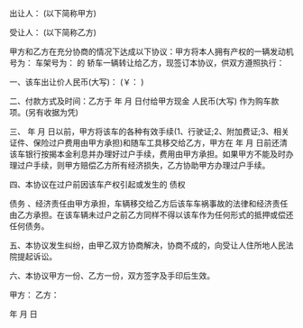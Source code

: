 
 


出让人： (以下简称甲方)


受让人： (以下简称乙方)


甲方和乙方在充分协商的情况下达成以下协议：甲方将本人拥有产权的一辆发动机号为： 车架号为： 的 轿车一辆转让给乙方，现签订本协议，供双方遵照执行：


一、该车出让价人民币(大写)： (￥： )


二、付款方式及时间：乙方于 年 月 日付给甲方现金 人民币(大写) 作为购车款项。(另有收据为凭)


三、 年 月 日以前，甲方将该车的各种有效手续(1、行驶证;2、附加费证;3、相关证件、保险过户费用由甲方承担)和随车工具移交给乙方，甲方在 年 月 日前还清该车银行按揭本金利息并办理好过户手续，费用由甲方承担。如果甲方不能及时办理过户手续，则甲方赔偿乙方所有经济损失，乙方协助甲方办理过户手续。


四、本协议在过户前因该车产权引起或发生的
债权

债务
、经济责任由甲方承担，车辆移交给乙方后该车车祸事故的法律和经济责任由乙方承担。在该车辆未过户之前乙方同样不得以该车作为任何形式的抵押或偿还任何债务。


五、本协议发生纠纷，由甲乙双方协商解决，协商不成的，向受让人住所地人民法院提起诉讼。


六、本协议甲方一份、乙方一份，双方签字及手印后生效。


甲方： 乙方：


年 月 日
 


 

 
 
 
 
 
  


  
 

  


  


  
 
 
 
 

